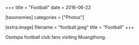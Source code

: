 +++
title = "Football"
date = 2016-06-22

[taxonomies]
categories = ["Photos"]

[extra.image]
filename = "football.jpeg"
title = "Football"
+++

Osotspa football club fans visiting Muangthong.
